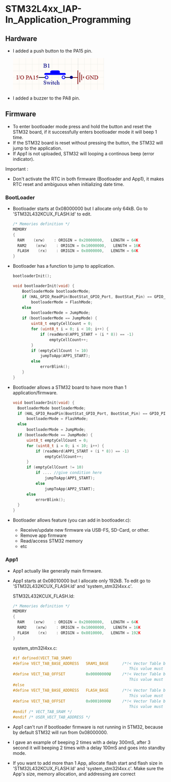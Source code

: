 # STM32L4xx_IAP-In_Application_Programming

## Hardware
+ I added a push button to the PA15 pin.

  ![alt text](https://github.com/ilhamahendra14/STM32L4xx_IAP-In_Application_Programming/blob/28655e09a9d55c6dcfd32f77a9422e5a13f01a44/Images/Push_Button.png?raw=true)
+ I added a buzzer to the PA8 pin.

## Firmware
+ To enter bootloader mode press and hold the button and reset the STM32 board, if it successfully enters bootloader mode it will beep 1 time.
+ If the STM32 board is reset without pressing the button, the STM32 will jump to the application.
+ If App1 is not uploaded, STM32 will looping a continous beep (error indicator).

Important :
+ Don't activate the RTC in both firmware (Bootloader and App1), it makes RTC reset and ambiguous when initializing date time.

### BootLoader
+ Bootloader starts at 0x08000000 but I allocate only 64kB. Go to 'STM32L432KCUX_FLASH.ld' to edit.
  ```C
  /* Memories definition */
  MEMORY
  {
    RAM    (xrw)    : ORIGIN = 0x20000000,   LENGTH = 64K
    RAM2    (xrw)    : ORIGIN = 0x10000000,   LENGTH = 16K
    FLASH    (rx)    : ORIGIN = 0x8000000,   LENGTH = 64K
  }
  ```
+ Bootloader has a function to jump to application.
  ```C
  bootloaderInit();
  ```

  ```C
  void bootloaderInit(void) {
      BootloaderMode bootloaderMode;
      if (HAL_GPIO_ReadPin(BootStat_GPIO_Port, BootStat_Pin) == GPIO_PIN_RESET)
          bootloaderMode = FlashMode;
      else
          bootloaderMode = JumpMode;
      if (bootloaderMode == JumpMode) {
          uint8_t emptyCellCount = 0;
          for (uint8_t i = 0; i < 10; i++) {
              if (readWord(APP1_START + (i * 8)) == -1)
                  emptyCellCount++;
          }
          if (emptyCellCount != 10)
              jumpToApp(APP1_START);
          else
              errorBlink();
      }
  }
  ```
+ Bootloader allows a STM32 board to have more than 1 application/firmware.
    ```C
  void bootloaderInit(void) {
      BootloaderMode bootloaderMode;
      if (HAL_GPIO_ReadPin(BootStat_GPIO_Port, BootStat_Pin) == GPIO_PIN_RESET)
          bootloaderMode = FlashMode;
      else
          bootloaderMode = JumpMode;
      if (bootloaderMode == JumpMode) {
          uint8_t emptyCellCount = 0;
          for (uint8_t i = 0; i < 10; i++) {
              if (readWord(APP1_START + (i * 8)) == -1)
                  emptyCellCount++;
          }
          if (emptyCellCount != 10)
              if .... //give condition here
                  jumpToApp(APP1_START);
              else
                  jumpToApp(APP2_START);
          else
              errorBlink();
      }
  }
  ```
+ Bootloader allows feature (you can add in bootloader.c):
  - Receive/update new firmware via USB-FS, SD-Card, or other.
  - Remove app firmware
  - Read/access STM32 memory
  - etc

### App1
+ App1 actually like generally main firmware.
+ App1 starts at 0x08010000 but I allocate only 192kB. To edit go to 'STM32L432KCUX_FLASH.ld' and 'system_stm32l4xx.c'.

  STM32L432KCUX_FLASH.ld:
  ```C
  /* Memories definition */
  MEMORY
  {
    RAM    (xrw)    : ORIGIN = 0x20000000,   LENGTH = 64K
    RAM2    (xrw)    : ORIGIN = 0x10000000,   LENGTH = 16K
    FLASH    (rx)    : ORIGIN = 0x8010000,   LENGTH = 192K
  }
  ```
  system_stm32l4xx.c:
  ```C
  #if defined(VECT_TAB_SRAM)
  #define VECT_TAB_BASE_ADDRESS   SRAM1_BASE      /*!< Vector Table base address field.
                                                     This value must be a multiple of 0x200. */
  #define VECT_TAB_OFFSET         0x00000000U     /*!< Vector Table base offset field.
                                                     This value must be a multiple of 0x200. */
  #else
  #define VECT_TAB_BASE_ADDRESS   FLASH_BASE      /*!< Vector Table base address field.
                                                     This value must be a multiple of 0x200. */
  #define VECT_TAB_OFFSET         0x00010000U     /*!< Vector Table base offset field.
                                                     This value must be a multiple of 0x200. */
  #endif /* VECT_TAB_SRAM */
  #endif /* USER_VECT_TAB_ADDRESS */
  ```
+ App1 can't run if bootloader firmware is not running in STM32, because by default STM32 will run from 0x08000000.
+ I gave an example of beeping 2 times with a delay 300mS, after 3 second it will beeping 2 times with a delay 100mS and goes into standby mode.
+ If you want to add more than 1 App, allocate flash start and flash size in 'STM32L432KCUX_FLASH.ld' and 'system_stm32l4xx.c'. Make sure the App's size, memory allocation, and addressing are correct
